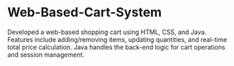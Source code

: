 # Web-Based-Cart-System
Developed a web-based shopping cart using HTML, CSS, and Java. Features include adding/removing items, updating quantities, and real-time total price calculation. Java handles the back-end logic for cart operations and session management.
